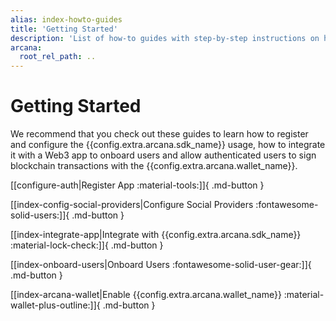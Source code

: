 ```yaml
---
alias: index-howto-guides
title: 'Getting Started'
description: 'List of how-to guides with step-by-step instructions on how to configure Arcana Auth usage using the Arcana Developer Dashboard, how to integrate with the Auth SDK and how to onboard users, perform wallet operations and allow the authenticated users to sign blockchain transactions.'
arcana:
  root_rel_path: ..
---
```


# Getting Started

We recommend that you check out these guides to learn how to register and configure the {{config.extra.arcana.sdk_name}} usage, how to integrate it with a Web3 app to onboard users and allow authenticated users to sign blockchain transactions with the {{config.extra.arcana.wallet_name}}.

[[configure-auth|Register App :material-tools:]]{ .md-button }

[[index-config-social-providers|Configure Social Providers :fontawesome-solid-users:]]{ .md-button }

[[index-integrate-app|Integrate with {{config.extra.arcana.sdk_name}} :material-lock-check:]]{ .md-button }

[[index-onboard-users|Onboard Users :fontawesome-solid-user-gear:]]{ .md-button }

[[index-arcana-wallet|Enable {{config.extra.arcana.wallet_name}} :material-wallet-plus-outline:]]{ .md-button }